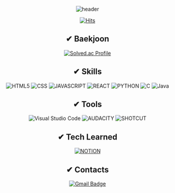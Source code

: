 <div align="center">
  
![header](https://capsule-render.vercel.app/api?type=Rounded&color=FCF8E8&height=200&section=header&text=🏋🏼‍♀️Subin%20Lee😎&fontSize=50&fontColor=100720)


[![Hits](https://hits.seeyoufarm.com/api/count/incr/badge.svg?url=https%3A%2F%2Fgithub.com%2Fcodename007&count_bg=%2349FF52&title_bg=%23110A01&icon=expertsexchange.svg&icon_color=%23FFFFFF&title=hits&edge_flat=false)](https://hits.seeyoufarm.com)
  
## ✔ Baekjoon
[![Solved.ac Profile](http://mazassumnida.wtf/api/v2/generate_badge?boj=bnb8419)](https://solved.ac/bnb8419/)

## ✔ Skills
![HTML5](https://img.shields.io/badge/HTML5-E34F26.svg?&style=for-the-badge&logo=HTML5&logoColor=white)
![CSS](https://img.shields.io/badge/CSS-1572B6.svg?&style=for-the-badge&logo=CSS&logoColor=white)
![JAVASCRIPT](https://img.shields.io/badge/JAVASCRIPT-F7DF1E.svg?&style=for-the-badge&logo=JAVASCRIPT&logoColor=white)
![REACT](https://img.shields.io/badge/REACT-61DAFB.svg?&style=for-the-badge&logo=REACT&logoColor=white)
![PYTHON](https://img.shields.io/badge/PYTHON-3776AB.svg?&style=for-the-badge&logo=PYTHON&logoColor=white)
![C](https://img.shields.io/badge/C-A8B9CC.svg?&style=for-the-badge&logo=C&logoColor=white)
![Java](https://img.shields.io/badge/Java-007396.svg?&style=for-the-badge&logo=Java&logoColor=white)


## ✔ Tools
![Visual Studio Code](https://img.shields.io/badge/Visual%20Studio%20Code-007ACC.svg?&style=for-the-badge&logo=Visual%20Studio%20Code&logoColor=white)
![AUDACITY](https://img.shields.io/badge/AUDACITY-0000CC.svg?&style=for-the-badge&logo=AUDACITY&logoColor=white)
![SHOTCUT](https://img.shields.io/badge/SHOTCUT-115C77.svg?&style=for-the-badge&logo=SHOTCUT&logoColor=white)

## ✔ Tech Learned
<a href ="https://dazzling-trumpet-1a7.notion.site/7d89cde695b94ebcb39673328befd53c">![NOTION](https://img.shields.io/badge/NOTION-000000.svg?&style=for-the-badge&logo=NOTION&logoColor=white)</a>

## ✔ Contacts
[![Gmail Badge](https://img.shields.io/badge/Gmail-d14836?style=flat-square&logo=Gmail&logoColor=white&link=mailto:bnb8419@ajou.ac.kr)](mailto:bnb8419@ajou.ac.kr)

 </div>
